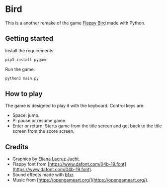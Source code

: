 # Bird

This is a another remake of the game
[Flappy Bird](https://en.wikipedia.org/wiki/Flappy_Bird) made with Python.

## Getting started

Install the requirements:

```bash
pip3 install pygame
```

Run the game:

```bash
python3 main.py
```

## How to play

The game is designed to play it with the keyboard.
Control keys are:

- Space: jump.
- P: pause or resume game.
- Enter or return: Starts game from the title screen and get back to the title
  screen from the score screen.

## Credits

- Graphics by [Eliana Lacruz Jucht](https://www.linkedin.com/in/eliana-lacruz-21597646/).
- Flappy font from [https://www.dafont.com/04b-19.font](https://www.dafont.com/04b-19.font).
- Sound effects made with [bfxr](https://www.bfxr.net/).
- Music from [https://opengameart.org/](https://opengameart.org/).
